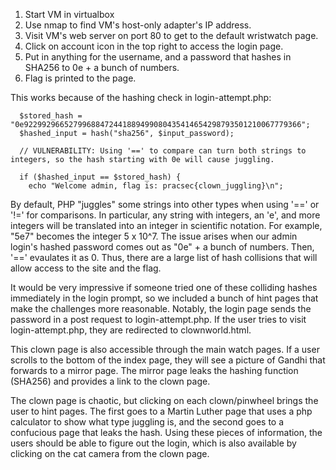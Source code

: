 1. Start VM in virtualbox
2. Use nmap to find VM's host-only adapter's IP address.
3. Visit VM's web server on port 80 to get to the default wristwatch page.
4. Click on account icon in the top right to access the login page.
5. Put in anything for the username, and a password that hashes in SHA256 to 0e + a bunch of numbers.
6. Flag is printed to the page.

This works because of the hashing check in login-attempt.php:
```
  $stored_hash = "0e92299296652799688472441889499080435414654298793501210067779366";
  $hashed_input = hash("sha256", $input_password);

  // VULNERABILITY: Using '==' to compare can turn both strings to integers, so the hash starting with 0e will cause juggling.

  if ($hashed_input == $stored_hash) {
    echo "Welcome admin, flag is: pracsec{clown_juggling}\n";
```

By default, PHP "juggles" some strings into other types when using '==' or '!=' for comparisons. In particular, any string with integers, an 'e', and more integers will be translated into an integer in scientific notation. For example, "5e7" becomes the integer 5 x 10^7. The issue arises when our admin login's hashed password comes out as "0e" + a bunch of numbers. Then, '==' evaulates it as 0. Thus, there are a large list of hash collisions that will allow access to the site and the flag.

It would be very impressive if someone tried one of these colliding hashes immediately in the login prompt, so we included a bunch of hint pages that make the challenges more reasonable. 
Notably, the login page sends the password in a post request to login-attempt.php. If the user tries to visit login-attempt.php, they are redirected to clownworld.html.

This clown page is also accessible through the main watch pages. If a user scrolls to the bottom of the index page, they will see a picture of Gandhi that forwards to a mirror page. The mirror page leaks the hashing function (SHA256) and provides a link to the clown page.

The clown page is chaotic, but clicking on each clown/pinwheel brings the user to hint pages. The first goes to a Martin Luther page that uses a php calculator to show what type juggling is, and the second goes to a confucious page that leaks the hash. Using these pieces of information, the users should be able to figure out the login, which is also available by clicking on the cat camera from the clown page.
